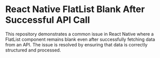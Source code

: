 # React Native FlatList Blank After Successful API Call

This repository demonstrates a common issue in React Native where a FlatList component remains blank even after successfully fetching data from an API. The issue is resolved by ensuring that data is correctly structured and processed.